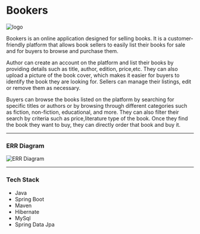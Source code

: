 # Bookers

![logo](https://i.ibb.co/x7fwCBK/Bookers.png)

Bookers is an online application designed for selling books. It is a customer-friendly platform that allows book sellers to easily list their books for sale and for buyers to browse and purchase them.

Author can create an account on the platform and list their books by providing details such as title, author, edition, price,etc. They can also upload a picture of the book cover, which makes it easier for buyers to identify the book they are looking for. Sellers can manage their listings, edit or remove them as necessary.

Buyers can browse the books listed on the platform by searching for specific titles or authors or by browsing through different categories such as fiction, non-fiction, educational, and more. They can also filter their search by criteria such as price,literature type of the book. Once they find the book they want to buy, they can directly order that book and buy it.
<hr>

### ERR Diagram

![ERR Diagram](https://lh3.googleusercontent.com/Ahdh1WqdMIZOmeHcumKj6Afr42x7awr4d3RiUPBHwP2F0l2WYUe9PtMHexU00lXNJIs=w2400)
<hr>


### Tech Stack 
  * Java
  * Spring Boot
  * Maven
  * Hibernate
  * MySql
  * Spring Data Jpa
